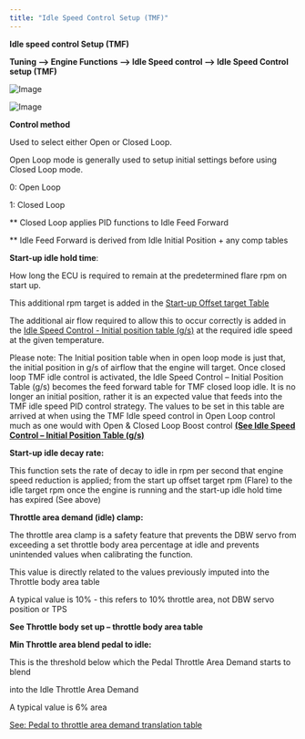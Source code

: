 ```yaml
---
title: "Idle Speed Control Setup (TMF)"
---
```



**Idle speed control Setup (TMF)**

**Tuning –\> Engine Functions –\> Idle Speed control –\> Idle Speed Control setup (TMF)**


![Image](</lib/AAAA84.jpg>)


![Image](</lib/Complete the Throttle mass flow set up1.jpg>)


**Control method**

Used to select either Open or Closed Loop.

Open Loop mode is generally used to setup initial settings before using Closed Loop mode.

&#48;: Open Loop

&#49;: Closed Loop


\*\* Closed Loop applies PID functions to Idle Feed Forward

\*\* Idle Feed Forward is derived from Idle Initial Position + any comp tables&nbsp;



**Start-up idle hold time**:

How long the ECU is required to remain at the predetermined flare rpm on start up.

This additional rpm target is added in the [Start-up Offset target Table](<Newtopic74.md>)

The additional air flow required to allow this to occur correctly is added in the [Idle Speed Control - Initial position table (g/s)](<Newtopic68.md>) at the required idle speed at the given temperature.

Please note: The Initial position table when in open loop mode is just that, the initial position in g/s of airflow that the engine will target. Once closed loop TMF idle control is activated, the Idle Speed Control – Initial Position Table (g/s) becomes the feed forward table for TMF closed loop idle. It is no longer an initial position, rather it is an expected value that feeds into the TMF idle speed PID control strategy. The values to be set in this table are arrived at when using the TMF Idle speed control in Open Loop control much as one would with Open \& Closed Loop Boost control [**(See Idle Speed Control – Initial Position Table (g/s)**](<Newtopic68.md>)


**Start-up idle decay rate:**

This function sets the rate of decay to idle in rpm per second that engine speed reduction is applied; from the start up offset target rpm (Flare) to the idle target rpm once the engine is running and the start-up idle hold time has expired (See above)


**Throttle area demand (idle) clamp:**

The throttle area clamp is a safety feature that prevents the DBW servo from exceeding a set throttle body area percentage at idle and prevents unintended values when calibrating the function.

This value is directly related to the values previously imputed into the Throttle body area table

A typical value is 10% - this refers to 10% throttle area, not DBW servo position or TPS

**See Throttle body set up – throttle body area table**


**Min Throttle area blend pedal to idle:**

This is the threshold below which the Pedal Throttle Area Demand starts to blend

into the Idle Throttle Area Demand&nbsp;

A typical value is 6% area

[See: Pedal to throttle area demand translation table](<PedaltoThrottleTranslation.md>)

